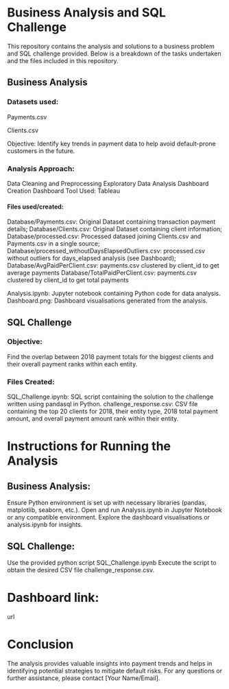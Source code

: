 # Business Analysis and SQL Challenge
This repository contains the analysis and solutions to a business problem and SQL challenge provided. Below is a breakdown of the tasks undertaken and the files included in this repository.

## Business Analysis

### Datasets used:

Payments.csv

Clients.csv

Objective:
Identify key trends in payment data to help avoid default-prone customers in the future.

### Analysis Approach:

Data Cleaning and Preprocessing
Exploratory Data Analysis
Dashboard Creation
Dashboard Tool Used:
Tableau

#### Files used/created:

Database/Payments.csv: Original Dataset containing transaction payment details;
Database/Clients.csv: Original Dataset containing client information;
Database/processed.csv: Processed datased joining Clients.csv and Payments.csv in a single source;
Database/processed_withoutDaysElapsedOutliers.csv: processed.csv without outliers for days_elapsed analysis (see Dashboard);
Database/AvgPaidPerClient.csv: payments.csv clustered by client_id to get average payments
Database/TotalPaidPerClient.csv: payments.csv clustered by client_id to get total payments


Analysis.ipynb: Jupyter notebook containing Python code for data analysis.
Dashboard.png: Dashboard visualisations generated from the analysis.


## SQL Challenge
### Objective:
Find the overlap between 2018 payment totals for the biggest clients and their overall payment ranks within each entity.

### Files Created:

SQL_Challenge.ipynb: SQL script containing the solution to the challenge written using pandasql in Python.
challenge_response.csv: CSV file containing the top 20 clients for 2018, their entity type, 2018 total payment amount, and overall payment amount rank within their entity.

# Instructions for Running the Analysis
## Business Analysis:

Ensure Python environment is set up with necessary libraries (pandas, matplotlib, seaborn, etc.).
Open and run Analysis.ipynb in Jupyter Notebook or any compatible environment.
Explore the dashboard visualisations or analysis.ipynb for insights.

## SQL Challenge:

Use the provided python script SQL_Challenge.ipynb
Execute the script to obtain the desired CSV file challenge_response.csv.

# Dashboard link:

url

# Conclusion
The analysis provides valuable insights into payment trends and helps in identifying potential strategies to mitigate default risks. For any questions or further assistance, please contact [Your Name/Email].
